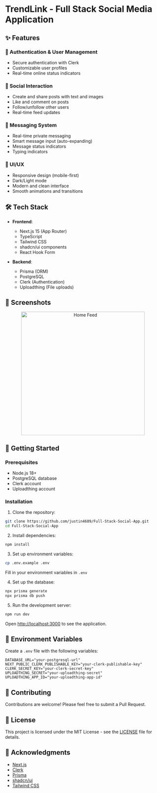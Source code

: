 # TrendLink - Full Stack Social Media Application


## ✨ Features

### 🔐 Authentication & User Management
- Secure authentication with Clerk
- Customizable user profiles
- Real-time online status indicators

### 📱 Social Interaction
- Create and share posts with text and images
- Like and comment on posts
- Follow/unfollow other users
- Real-time feed updates

### 💬 Messaging System
- Real-time private messaging
- Smart message input (auto-expanding)
- Message status indicators
- Typing indicators

### 🎨 UI/UX
- Responsive design (mobile-first)
- Dark/Light mode
- Modern and clean interface
- Smooth animations and transitions

## 🛠️ Tech Stack

- **Frontend**:
  - Next.js 15 (App Router)
  - TypeScript
  - Tailwind CSS
  - shadcn/ui components
  - React Hook Form

- **Backend**:
  - Prisma (ORM)
  - PostgreSQL
  - Clerk (Authentication)
  - Uploadthing (File uploads)

## 📸 Screenshots

<div align="center">
  <img src="https://fr4kwg57ja.ufs.sh/f/RpTaVLJY6d4z2uUQFm8JtZuvC0imODzRMoA613j2YXBTFHpl" alt="Home Feed" width="400"/>
</div>

## 🚀 Getting Started

### Prerequisites

- Node.js 18+
- PostgreSQL database
- Clerk account
- Uploadthing account

### Installation

1. Clone the repository:
```bash
git clone https://github.com/justin4689/Full-Stack-Social-App.git
cd Full-Stack-Social-App
```

2. Install dependencies:
```bash
npm install
```

3. Set up environment variables:
```bash
cp .env.example .env
```
Fill in your environment variables in `.env`

4. Set up the database:
```bash
npx prisma generate
npx prisma db push
```

5. Run the development server:
```bash
npm run dev
```

Open [http://localhost:3000](http://localhost:3000) to see the application.

## 📝 Environment Variables

Create a `.env` file with the following variables:

```env
DATABASE_URL="your-postgresql-url"
NEXT_PUBLIC_CLERK_PUBLISHABLE_KEY="your-clerk-publishable-key"
CLERK_SECRET_KEY="your-clerk-secret-key"
UPLOADTHING_SECRET="your-uploadthing-secret"
UPLOADTHING_APP_ID="your-uploadthing-app-id"
```

## 🤝 Contributing

Contributions are welcome! Please feel free to submit a Pull Request.

## 📄 License

This project is licensed under the MIT License - see the [LICENSE](LICENSE) file for details.

## 👏 Acknowledgments

- [Next.js](https://nextjs.org)
- [Clerk](https://clerk.dev)
- [Prisma](https://prisma.io)
- [shadcn/ui](https://ui.shadcn.com)
- [Tailwind CSS](https://tailwindcss.com)
